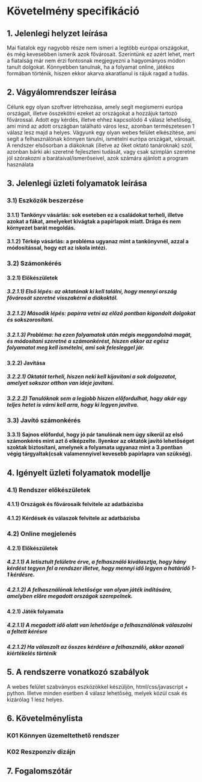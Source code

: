 # Követelmény specifikáció

## 1. Jelenlegi helyzet leírása
Mai fiatalok egy nagyobb része nem ismeri a legtöbb európai országokat, és még kevesebben ismerik azok fővárosait. Szerintünk ez azért lehet, mert a fiatalság már nem érzi fontosnak megjegyezni a hagyományos módon tanult dolgokat. Könnyebben tanulnak, ha a folyamat online, játékos formában történik, hiszen ekkor akarva akaratlanul is rájuk ragad a tudás.

## 2. Vágyálomrendszer leírása
Célunk egy olyan szoftver létrehozása, amely segít megismerni európa országait, illetve összekötni ezeket az országokat a hozzájuk tartozó fővárossal. Adott egy kérdés, illetve ehhez kapcsolódó 4 válasz lehetőség, ami mind az adott országban található város lesz, azonban természetesen 1 válasz lesz majd a helyes. Vágyunk egy olyan webes felület elkészítése, ami segít a felhasználónak könnyen tanulni, ismételni európa országait, városait. A rendszer elsősorban a diákoknak (illetve az őket oktató tanároknak) szól, azonban bárki aki szeretné fejleszteni tudását, vagy csak szimplán szeretne jól szórakozni a barátaival/ismerőseivel, azok számára ajánlott a program használata

## 3. Jelenlegi üzleti folyamatok leírása
### 3.1) Eszközök beszerzése
#### 3.1.1) Tankönyv vásárlás: sok eseteben ez a családokat terheli, illetve azokat a fákat, amelyeket kivágtak a papírlapok miatt. Drága és nem környezet barát megoldás.
#### 3.1.2) Térkép vásárlás: a probléma ugyanaz mint a tankönyvnél, azzal a módosítással, hogy ezt az iskola intézi.
### 3.2) Számonkérés
#### 3.2.1) Előkészületek
##### 3.2.1.1) Első lépés: az oktatónak ki kell találni, hogy mennyi ország fővárosát szeretné visszakérni a diákoktól.
##### 3.2.1.2) Második lépés: papírra vetni az előző pontban kigondolt dolgokat és sokszorosítani.
##### 3.2.1.3) Probléma: ha ezen folyamatok után mégis meggondolná magát, és módosítani szeretné a számonkérést, hiszen ekkor az egész folyamatot meg kell ismételni, ami sok felesleggel jár.
#### 3.2.2) Javítása
##### 3.2.2.1) Oktatót terheli, hiszen neki kell kijavítani a sok dolgozatot, amelyet sokszor otthon van ideje javítani.
##### 3.2.2.2) Tanulóknak sem a legjobb hiszen előfordulhat, hogy akár egy teljes hetet is várni kell arra, hogy ki legyen javítva.
### 3.3) Javító számonkérés
#### 3.3.1) Sajnos előfordul, hogy jó pár tanulónak nem úgy sikerül az első számonkérés mint azt ő elképzelte. Ilyenkor az oktatók javító lehetőséget szoktak biztosítani, amelynek a folyamata ugyanaz mint a 3.pontban végig tárgyaltak(csak valamennyivel kevesebb papírlapra van szükség).

## 4. Igényelt üzleti folyamatok modellje
### 4.1) Rendszer előkészületek
#### 4.1.1) Országok és fővárosaik felvitele az adatbázisba
#### 4.1.2) Kérdések és válaszok felvitele az adatbázisba
### 4.2) Online megjelenés 
#### 4.2.1) Előkészületek
##### 4.2.1.1) A letisztult felületre érve, a felhasználó kiválasztja, hogy hány kérdést tegyen fel a rendszer illetve, hogy mennyi idő legyen a határidő 1-1 kérdésre.
##### 4.2.1.2) A felhasználónak lehetősége van olyan játék indítására, amelyben előre megadott országok szerepelnek.
#### 4.2.1) Játék folyamata
##### 4.2.1.1) A megadott idő alatt van lehetősége a felhasználónak válaszolni a feltett kérésre
##### 4.2.1.2) Ha válaszolt az összes kérdésre a felhasználó, akkor azonali kiértékelés történik

## 5. A rendszerre vonatkozó szabályok 
A webes felület szabványos eszközökkel készüljön, html/css/javascript + python. Illetve minden esetben 4 válasz lehetőség, melyek közül csak és kizárólag 1 lesz helyes.

## 6. Követelménylista
### K01 Könnyen üzemeltethető rendszer
### K02 Reszponzív dizájn

## 7. Fogalomszótár


